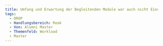 ```yaml
---
title: Umfang und Erwartung der Begleitenden Module war auch nicht Eindeutig
tags:
  - DROP
  - Handlungsbereich: Reak
  - Von: Alumni Master
  - Themenfeld: Workload
  - Master
---
```


